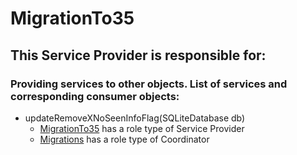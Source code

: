 # MigrationTo35
## This Service Provider is responsible for:
### Providing services to other objects. List of services and corresponding consumer objects: 
* updateRemoveXNoSeenInfoFlag(SQLiteDatabase db)
	* [MigrationTo35](../ServiceProviders/MigrationTo35.md) has a role type of Service Provider
	* [Migrations](../Coordinators/Migrations.md) has a role type of Coordinator
